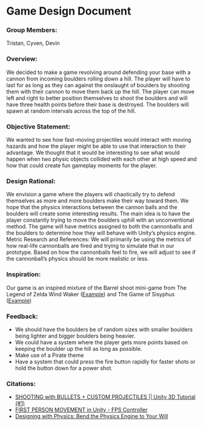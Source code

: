 # Game Design Document

### Group Members: 
Tristan, Cyven, Devin
### Overview:
We decided to make a game revolving around defending your base with a cannon from incoming boulders rolling down a hill. The player will have to last for as long as they can against the onslaught of boulders by shooting them with their cannon to move them back up the hill. The player can move left and right to better position themselves to shoot the boulders and will have three health points before their base is destroyed. The boulders will spawn at random intervals across the top of the hill. 
### Objective Statement:
We wanted to see how fast-moving projectiles would interact with moving hazards and how the player might be able to use that interaction to their advantage. We thought that it would be interesting to see what would happen when two physic objects collided with each other at high speed and how that could create fun gameplay moments for the player. 
### Design Rational:
We envision a game where the players will chaotically try to defend themselves as more and more boulders make their way toward them. We hope that the physics interactions between the cannon balls and the boulders will create some interesting results. The main idea is to have the player constantly trying to move the boulders uphill with an unconventional method. The game will have metrics assigned to both the cannonballs and the boulders to determine how they will behave with Unity’s physics engine. 
Metric Research and References:
We will primarily be using the metrics of how real-life cannonballs are fired and trying to simulate that in our prototype. Based on how the cannonballs feel to fire, we will adjust to see if the cannonball’s physics should be more realistic or less.
### Inspiration: 
Our game is an inspired mixture of the Barrel shoot mini-game from The Legend of Zelda Wind Waker ([Example](https://www.youtube.com/watch?v=gC0vKfn5bmI)) and The Game of Sisyphus ([Example](https://www.youtube.com/watch?v=oEXhbcIOplQ)) 
### Feedback:
-	We should have the boulders be of random sizes with smaller boulders being lighter and bigger boulders being heavier. 
-	We could have a system where the player gets more points based on keeping the boulder up the hill as long as possible.
-	Make use of a Pirate theme
-	Have a system that could press the fire button rapidly for faster shots or hold the button down for a power shot. 
### Citations: 
- [SHOOTING with BULLETS + CUSTOM PROJECTILES || Unity 3D Tutorial (#1)](https://www.youtube.com/watch?v=wZ2UUOC17AY&t=179s)
- [FIRST PERSON MOVEMENT in Unity - FPS Controller](https://www.youtube.com/watch?v=_QajrabyTJc&t=748s)
- [Designing with Physics: Bend the Physics Engine to Your Will](https://www.youtube.com/watch?v=NwPIoVW65pE)


